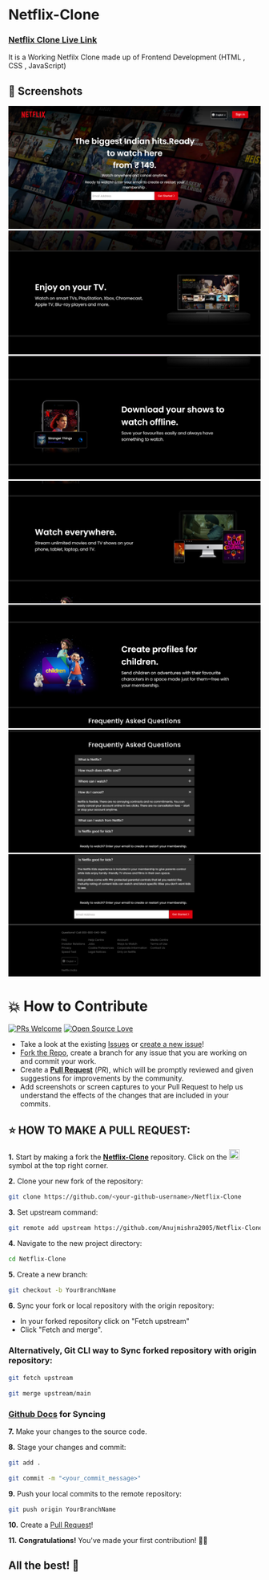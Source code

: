 # Netflix-Clone


### [Netflix Clone Live Link](https://anujmishra2005.github.io/Netflix-Clone/)

It is a Working Netfilx Clone made up of Frontend Development (HTML , CSS , JavaScript)
## 📸 Screenshots
![image](https://github.com/Anujmishra2005/Netflix-Clone/blob/main/src/preview/preview%201.png)
![image](https://github.com/Anujmishra2005/Netflix-Clone/blob/main/src/preview/preview%202.png)
![image](https://github.com/Anujmishra2005/Netflix-Clone/blob/main/src/preview/preview%203.png)
![image](https://github.com/Anujmishra2005/Netflix-Clone/blob/main/src/preview/preview%204.png)
![image](https://github.com/Anujmishra2005/Netflix-Clone/blob/main/src/preview/preview%205.png)
![image](https://github.com/Anujmishra2005/Netflix-Clone/blob/main/src/preview/preview%206.png)
![image](https://github.com/Anujmishra2005/Netflix-Clone/blob/main/src/preview/preview%207.png)


# 💥 How to Contribute

[![PRs Welcome](https://img.shields.io/badge/PRs-welcome-brightgreen.svg?style=flat-square)](https://github.com/Anujmishra2005/Netflix-Clone/pulls)
[![Open Source Love](https://badges.frapsoft.com/os/v1/open-source.png?v=103)](https://github.com/ellerbrock/open-source-badges/)

- Take a look at the existing [Issues](https://github.com/Anujmishra2005/Netflix-Clone/issues) or [create a new issue](https://github.com/Anujmishra2005/Netflix-Clone/issues/new/choose)!
- [Fork the Repo](https://github.com/Anujmishra2005/Netflix-Clone/fork), create a branch for any issue that you are working on and commit your work.
- Create a **[Pull Request](https://github.com/Anujmishra2005/Netflix-Clone/compare)** (_PR_), which will be promptly reviewed and given suggestions for improvements by the community.
- Add screenshots or screen captures to your Pull Request to help us understand the effects of the changes that are included in your commits.

## ⭐ HOW TO MAKE A PULL REQUEST:

**1.** Start by making a fork the [**Netflix-Clone**](https://github.com/Anujmishra2005/Netflix-Clone) repository. Click on the <a href="https://github.com/Anujmishra2005/Netflix-Clone/fork"><img src="https://i.imgur.com/G4z1kEe.png" height="21" width="21"></a> symbol at the top right corner.

**2.** Clone your new fork of the repository:

```bash
git clone https://github.com/<your-github-username>/Netflix-Clone
```

**3.** Set upstream command:

```bash
git remote add upstream https://github.com/Anujmishra2005/Netflix-Clone.git
```

**4.** Navigate to the new project directory:

```bash
cd Netflix-Clone
```

**5.** Create a new branch:

```bash
git checkout -b YourBranchName
```

**6.** Sync your fork or local repository with the origin repository:

- In your forked repository click on "Fetch upstream"
- Click "Fetch and merge".

### Alternatively, Git CLI way to Sync forked repository with origin repository:

```bash
git fetch upstream
```

```bash
git merge upstream/main
```

### [Github Docs](https://docs.github.com/en/github/collaborating-with-pull-requests/addressing-merge-conflicts/resolving-a-merge-conflict-on-github) for Syncing

**7.** Make your changes to the source code.

**8.** Stage your changes and commit:

```bash
git add .
```

```bash
git commit -m "<your_commit_message>"
```

**9.** Push your local commits to the remote repository:

```bash
git push origin YourBranchName
```

**10.** Create a [Pull Request](https://help.github.com/en/github/collaborating-with-issues-and-pull-requests/creating-a-pull-request)!

**11.** **Congratulations!** You've made your first contribution! 🙌🏼



## All the best! 🥇
